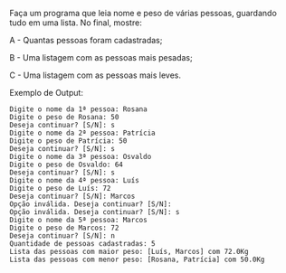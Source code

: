 Faça um programa que leia nome e peso de várias pessoas, guardando tudo em uma lista. No final, mostre:

A - Quantas pessoas foram cadastradas;

B - Uma listagem com as pessoas mais pesadas;

C - Uma listagem com as pessoas mais leves.

Exemplo de Output:
~~~
Digite o nome da 1ª pessoa: Rosana
Digite o peso de Rosana: 50
Deseja continuar? [S/N]: s
Digite o nome da 2ª pessoa: Patrícia
Digite o peso de Patrícia: 50
Deseja continuar? [S/N]: s
Digite o nome da 3ª pessoa: Osvaldo
Digite o peso de Osvaldo: 64
Deseja continuar? [S/N]: s
Digite o nome da 4ª pessoa: Luís
Digite o peso de Luís: 72
Deseja continuar? [S/N]: Marcos
Opção inválida. Deseja continuar? [S/N]: 
Opção inválida. Deseja continuar? [S/N]: s
Digite o nome da 5ª pessoa: Marcos
Digite o peso de Marcos: 72
Deseja continuar? [S/N]: n
Quantidade de pessoas cadastradas: 5
Lista das pessoas com maior peso: [Luís, Marcos] com 72.0Kg
Lista das pessoas com menor peso: [Rosana, Patrícia] com 50.0Kg
~~~
